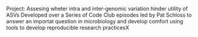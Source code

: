 
Project: Assesing wheter intra and inter-genomic variation hinder utility of ASVs
Developed over a Series of Code Club episodes led by Pat Schloss to answer an importat question in microbiology and develop comfort using tools to develop reproducible research practicesX
